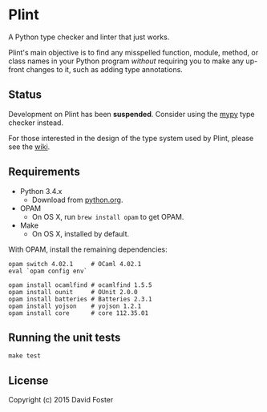 # Plint

A Python type checker and linter that just works.

Plint's main objective is to find any misspelled function, module, method, or class names in your Python program *without* requiring you to make any up-front changes to it, such as adding type annotations.

## Status

Development on Plint has been **suspended**. Consider using the [mypy] type checker instead.

For those interested in the design of the type system used by Plint, please see the [wiki].

[mypy]: http://mypy-lang.org/
[wiki]: https://github.com/davidfstr/plint/wiki


## Requirements

* Python 3.4.x
    * Download from [python.org](https://www.python.org/downloads/).
* OPAM
    * On OS X, run `brew install opam` to get OPAM.
* Make
    * On OS X, installed by default.

With OPAM, install the remaining dependencies:

```
opam switch 4.02.1     # OCaml 4.02.1
eval `opam config env`

opam install ocamlfind # ocamlfind 1.5.5
opam install ounit     # OUnit 2.0.0
opam install batteries # Batteries 2.3.1
opam install yojson    # yojson 1.2.1
opam install core      # core 112.35.01
```

## Running the unit tests

```
make test
```


## License

Copyright (c) 2015 David Foster
